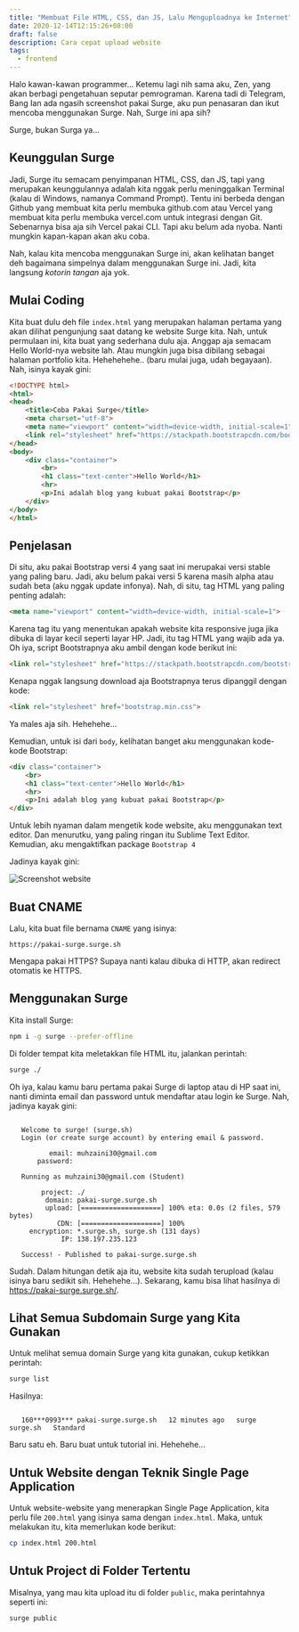 ```yaml
---
title: "Membuat File HTML, CSS, dan JS, Lalu Menguploadnya ke Internet"
date: 2020-12-14T12:15:26+08:00
draft: false
description: Cara cepat upload website 
tags:
  - frontend
---
```


Halo kawan-kawan programmer... Ketemu lagi nih sama aku, Zen, yang akan berbagi pengetahuan seputar pemrograman. Karena tadi di Telegram, Bang Ian ada ngasih screenshot pakai Surge, aku pun penasaran dan ikut mencoba menggunakan Surge. Nah, Surge ini apa sih?

Surge, bukan Surga ya...

## Keunggulan Surge

Jadi, Surge itu semacam penyimpanan HTML, CSS, dan JS, tapi yang merupakan keunggulannya adalah kita nggak perlu meninggalkan Terminal (kalau di Windows, namanya Command Prompt). Tentu ini berbeda dengan Github yang membuat kita perlu membuka github.com atau Vercel yang membuat kita perlu membuka vercel.com untuk integrasi dengan Git. Sebenarnya bisa aja sih Vercel pakai CLI. Tapi aku belum ada nyoba. Nanti mungkin kapan-kapan akan aku coba.

Nah, kalau kita mencoba menggunakan Surge ini, akan kelihatan banget deh bagaimana simpelnya dalam menggunakan Surge ini. Jadi, kita langsung _kotorin tangan_ aja yok.

## Mulai Coding

Kita buat dulu deh file `index.html` yang merupakan halaman pertama yang akan dilihat pengunjung saat datang ke website Surge kita. Nah, untuk permulaan ini, kita buat yang sederhana dulu aja. Anggap aja semacam Hello World-nya website lah. Atau mungkin juga bisa dibilang sebagai halaman portfolio kita. Hehehehehe.. (baru mulai juga, udah begayaan). Nah, isinya kayak gini:

```html
<!DOCTYPE html>
<html>
<head>
	<title>Coba Pakai Surge</title>
	<meta charset="utf-8">
	<meta name="viewport" content="width=device-width, initial-scale=1">
	<link rel="stylesheet" href="https://stackpath.bootstrapcdn.com/bootstrap/4.3.1/css/bootstrap.min.css" integrity="sha384-ggOyR0iXCbMQv3Xipma34MD+dH/1fQ784/j6cY/iJTQUOhcWr7x9JvoRxT2MZw1T" crossorigin="anonymous">
</head>
<body>
	<div class="container">
		<br>
		<h1 class="text-center">Hello World</h1>
		<hr>
		<p>Ini adalah blog yang kubuat pakai Bootstrap</p>
	</div>
</body>
</html>
```

## Penjelasan

Di situ, aku pakai Bootstrap versi 4 yang saat ini merupakai versi stable yang paling baru. Jadi, aku belum pakai versi 5 karena masih alpha atau sudah beta (aku nggak update infonya). Nah, di situ, tag HTML yang paling penting adalah:

```html
<meta name="viewport" content="width=device-width, initial-scale=1">
```

Karena tag itu yang menentukan apakah website kita responsive juga jika dibuka di layar kecil seperti layar HP. Jadi, itu tag HTML yang wajib ada ya. Oh iya, script Bootstrapnya aku ambil dengan kode berikut ini:

```html
<link rel="stylesheet" href="https://stackpath.bootstrapcdn.com/bootstrap/4.3.1/css/bootstrap.min.css" integrity="sha384-ggOyR0iXCbMQv3Xipma34MD+dH/1fQ784/j6cY/iJTQUOhcWr7x9JvoRxT2MZw1T" crossorigin="anonymous">
```

Kenapa nggak langsung download aja Bootstrapnya terus dipanggil dengan kode:

```html
<link rel="stylesheet" href="bootstrap.min.css">
```

Ya males aja sih. Hehehehe...

Kemudian, untuk isi dari `body`, kelihatan banget aku menggunakan kode-kode Bootstrap:

```html
<div class="container">
	<br>
	<h1 class="text-center">Hello World</h1>
	<hr>
	<p>Ini adalah blog yang kubuat pakai Bootstrap</p>
</div>
```

Untuk lebih nyaman dalam mengetik kode website, aku menggunakan text editor. Dan menurutku, yang paling ringan itu Sublime Text Editor. Kemudian, aku mengaktifkan package `Bootstrap 4`

Jadinya kayak gini:

![Screenshot website](https://i.postimg.cc/qqmpv5MS/image.png)

## Buat CNAME

Lalu, kita buat file bernama `CNAME` yang isinya:

```
https://pakai-surge.surge.sh
```

Mengapa pakai HTTPS? Supaya nanti kalau dibuka di HTTP, akan redirect otomatis ke HTTPS.

## Menggunakan Surge

Kita install Surge:

```bash
npm i -g surge --prefer-offline
```

Di folder tempat kita meletakkan file HTML itu, jalankan perintah:

```bash
surge ./
```

Oh iya, kalau kamu baru pertama pakai Surge di laptop atau di HP saat ini, nanti diminta email dan password untuk mendaftar atau login ke Surge. Nah, jadinya kayak gini:

```

   Welcome to surge! (surge.sh)
   Login (or create surge account) by entering email & password.

          email: muhzaini30@gmail.com
       password:

   Running as muhzaini30@gmail.com (Student)

        project: ./
         domain: pakai-surge.surge.sh
         upload: [====================] 100% eta: 0.0s (2 files, 579 bytes)
            CDN: [====================] 100%
     encryption: *.surge.sh, surge.sh (131 days)
             IP: 138.197.235.123

   Success! - Published to pakai-surge.surge.sh

```

Sudah. Dalam hitungan detik aja itu, website kita sudah terupload (kalau isinya baru sedikit sih. Hehehehe...). Sekarang, kamu bisa lihat hasilnya di https://pakai-surge.surge.sh/.

## Lihat Semua Subdomain Surge yang Kita Gunakan

Untuk melihat semua domain Surge yang kita gunakan, cukup ketikkan perintah:

```bash
surge list
```

Hasilnya:

```

   160***0993*** pakai-surge.surge.sh   12 minutes ago   surge   surge.sh   Standard

```

Baru satu eh. Baru buat untuk tutorial ini. Hehehehe...

## Untuk Website dengan Teknik Single Page Application

Untuk website-website yang menerapkan Single Page Application, kita perlu file `200.html` yang isinya sama dengan `index.html`. Maka, untuk melakukan itu, kita memerlukan kode berikut:

```bash
cp index.html 200.html
```

## Untuk Project di Folder Tertentu

Misalnya, yang mau kita upload itu di folder `public`, maka perintahnya seperti ini:

```bash
surge public
```